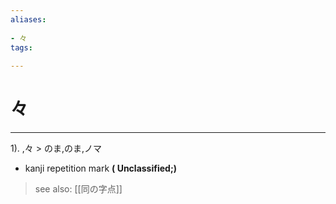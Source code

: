 ```yaml
---
aliases:
    
- 々
tags:
    
---
```


# 々
---
1).
,々 > のま,のま,ノマ

- kanji repetition mark
**( Unclassified;)**
> see also:  [[同の字点]]
            